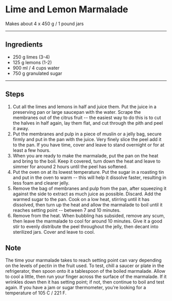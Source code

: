 # Lime and Lemon Marmalade

Makes about 4 x 450 g / 1 pound jars

---

## Ingredients

* 250 g limes (3-4)
* 125 g lemons (1-2)
* 900 ml / 4 cups water
* 750 g granulated sugar

---

## Steps

1.  Cut all the limes and lemons in half and juice them. Put the juice in a preserving pan or large saucepan with the water. Scrape the membranes out of the citrus fruit -- the easiest way to do this is to cut the halves in half again, lay them flat, and cut through the pith and peel it away.
2.  Put the membranes and pulp in a piece of muslin or a jelly bag, secure firmly and put in the pan with the juice. Very finely slice the peel add it to the pan. If you have time, cover and leave to stand overnight or for at least a few hours.
3.  When you are ready to make the marmalade, put the pan on the heat and bring to the boil. Keep it covered, turn down the heat and leave to simmer for around 2 hours until the peel has softened.
4.  Put the oven on at its lowest temperature. Put the sugar in a roasting tin and put in the oven to warm -- this will help it dissolve faster, resulting in less foam and clearer jelly.
5.  Remove the bag of membranes and pulp from the pan, after squeezing it against the side to extract as much juice as possible. Discard. Add the warmed sugar to the pan. Cook on a low heat, stirring until it has dissolved, then turn up the heat and allow the marmalade to boil until it reaches setting point -- between 7 and 10 minutes.
6.  Remove from the heat. When bubbling has subsided, remove any scum, then leave the marmalade to cool for around 10 minutes. Give it a good stir to evenly distribute the peel throughout the jelly, then decant into sterilized jars. Cover and leave to cool.

## Note

The time your marmalade takes to reach setting point can vary  depending on the levels of pectin in the fruit used. To test, chill a saucer or plate in the refrigerator, then spoon onto it a tablespoon of the boiled marmalade. Allow to cool a little, then run your finger across the surface of the marmalade. If it wrinkles down then it has setting point; if not, then continue to boil and test again. If you have a jam or sugar thermometer, you're looking for a temperature of 105 C / 221 F.